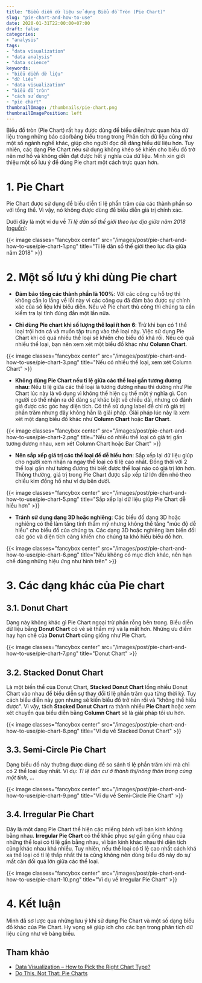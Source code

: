 ```yaml
---
title: "Biểu diễn dữ liệu sử dụng Biểu đồ Tròn (Pie Chart)"
slug: "pie-chart-and-how-to-use"
date: 2020-01-31T22:00:00+07:00
draft: false
categories:
- "analysis"
tags:
- "data visualization"
- "data analysis"
- "data science"
keywords:
- "biểu diễn dữ liệu"
- "dữ liệu"
- "data visualization"
- "biểu đồ tròn"
- "cách sử dụng"
- "pie chart"
thumbnailImage: /thumbnails/pie-chart.png
thumbnailImagePosition: left
---
```


Biểu đồ tròn (Pie Chart) rất hay được dùng để biểu diễn/trực quan hóa dữ liệu trong những báo cáo/bảng biểu trong trong Phân tích dữ liệu cũng như một số ngành nghề khác, giúp cho người đọc dễ dàng hiểu dữ liệu hơn. Tuy nhiên, các dạng Pie Chart nếu sử dụng không khéo sẽ khiến cho biểu đồ trở nên mơ hồ và không diễn đạt được hết ý nghĩa của dữ liệu. Mình xin giới thiệu một số lưu ý để dùng Pie chart một cách trực quan hơn.

<!--more-->

<!--toc-->

# 1. Pie Chart

Pie Chart được sử dụng để biểu diễn tỉ lệ phần trăm của các thành phần so với tổng thể. Vì vậy, nó không được dùng để biểu diễn giá trị chính xác.

Dưới đây là một ví dụ về *Tỉ lệ dân số thế giới theo lục địa giữa năm 2018* ([nguồn](https://www.statista.com/statistics/262881/global-population-by-continent/)):

{{< image classes="fancybox center" src="/images/post/pie-chart-and-how-to-use/pie-chart-1.png" title="Tỉ lệ dân số thế giới theo lục địa giữa năm 2018" >}}

# 2. Một số lưu ý khi dùng Pie chart

- **Đảm bảo tổng các thành phần là 100%**: Với các công cụ hỗ trợ thì không cần lo lắng về lỗi này vì các công cụ đã đảm bảo được sự chính xác của số liệu khi biểu diễn. Nếu vẽ Pie chart thủ công thì chúng ta cần kiểm tra lại tính đúng đắn một lần nữa.

- **Chỉ dùng Pie chart khi số lượng thể loại ít hơn 6**: Trừ khi bạn có 1 thể loại trội hơn cả và muốn tập trung vào thể loại này. Việc sử dụng Pie Chart khi có quá nhiều thể loại sẽ khiến cho biểu đồ khá rối. Nếu có quá nhiều thể loại, bạn nên xem xét một biểu đồ khác như **Column Chart**.

{{< image classes="fancybox center" src="/images/post/pie-chart-and-how-to-use/pie-chart-3.png" title="Nếu có nhiều thể loại, xem xét Column Chart" >}}

- **Không dùng Pie Chart nếu tỉ lệ giữa các thể loại gần tương đương nhau**: Nếu tỉ lệ giữa các thể loại là tương đương nhau thì dường như Pie Chart lúc này là vô dụng vì không thể hiện cụ thể một ý nghĩa gì. Con người có thể nhận ra dễ dàng sự khác biệt về chiều dài, nhưng có đánh giá được các góc hay diện tích. Có thể sử dụng label để chỉ rõ giá trị phần trăm nhưng đây không hẳn là giải pháp. Giải pháp lúc này là xem xét một dạng biểu đồ khác như **Column Chart** hoặc **Bar Chart**.

{{< image classes="fancybox center" src="/images/post/pie-chart-and-how-to-use/pie-chart-2.png" title="Nếu có nhiều thể loại có giá trị gần tương đương nhau, xem xét Column Chart hoặc Bar Chart" >}}

- **Nên sắp xếp giá trị các thể loại để dễ hiểu hơn**: Sắp xếp lại dữ liệu giúp cho người xem nhận ra ngay thể loại có tỉ lệ cao nhất. Đồng thời với 2 thể loại gần như tương đương thì biết được thể loại nào có giá trị lớn hơn. Thông thường, giá trị trong Pie Chart được sắp xếp từ lớn đến nhỏ theo chiều kim đồng hồ như ví dụ bên dưới.

{{< image classes="fancybox center" src="/images/post/pie-chart-and-how-to-use/pie-chart-5.png" title="Sắp xếp lại dữ liệu giúp Pie Chart dễ hiểu hơn" >}}

- **Tránh sử dụng dạng 3D hoặc nghiêng**: Các biểu đồ dạng 3D hoặc nghiêng có thể làm tăng tính thẩm mỹ nhưng không thể tăng "mức độ dễ hiểu" cho biểu đồ của chúng ta. Các dạng 3D hoặc nghiêng làm biến đổi các góc và diện tích càng khiến cho chúng ta khó hiểu biểu đồ hơn.

{{< image classes="fancybox center" src="/images/post/pie-chart-and-how-to-use/pie-chart-6.png" title="Nếu không có mục đích khác, nên hạn chế dùng những hiệu ứng như hình trên" >}}


# 3. Các dạng khác của Pie chart

## 3.1. Donut Chart

Dạng này không khác gì Pie Chart ngoại trừ phần rỗng bên trong. Biểu diễn dữ liệu bằng **Donut Chart** có vẻ sẽ thẩm mỹ và lạ mắt hơn. Những ưu điểm hay hạn chế của **Donut Chart** cũng giống như Pie Chart.

{{< image classes="fancybox center" src="/images/post/pie-chart-and-how-to-use/pie-chart-7.png" title="Donut Chart" >}}

## 3.2. Stacked Donut Chart

Là một biến thể của Donut Chart, **Stacked Donut Chart** lồng nhiều Donut Chart vào nhau để biểu diễn sự thay đổi tỉ lệ phần trăm qua từng thời kỳ. Tuy cách biểu diễn này gọn nhưng sẽ kiến biểu đồ trở nên rối và "không thể hiểu được". Vì vậy, tách **Stacked Donut Chart** ra thành nhiều **Pie Chart** hoặc xem xét chuyển qua biểu diễn bằng **Column Chart** sẽ là giải pháp tối ưu hơn.

{{< image classes="fancybox center" src="/images/post/pie-chart-and-how-to-use/pie-chart-8.png" title="Ví dụ về Stacked Donut Chart" >}}

## 3.3. Semi-Circle Pie Chart

Dạng biểu đồ này thường được dùng để so sánh tỉ lệ phần trăm khi mà chỉ có 2 thể loại duy nhất. Ví dụ: *Tỉ lệ dân cư ở thành thị/nông thôn trong cùng một tỉnh*, ...

{{< image classes="fancybox center" src="/images/post/pie-chart-and-how-to-use/pie-chart-9.png" title="Ví dụ về Semi-Circle Pie Chart" >}}


## 3.4. Irregular Pie Chart

Đây là một dạng Pie Chart thể hiện các miếng bánh với bán kính không bằng nhau. **Irregular Pie Chart** có thể khắc phục sự gần giống nhau của những thể loại có tỉ lệ gần bằng nhau, vì bán kính khác nhau thì diện tích cũng khác nhau khá nhiều. Tuy nhiên, nếu thể loại có tỉ lệ cao nhất cách khá xa thể loại có tỉ lệ thấp nhất thì ta cũng không nên dùng biểu đồ này do sự mất cân đối quá lớn giữa các thể loại.

{{< image classes="fancybox center" src="/images/post/pie-chart-and-how-to-use/pie-chart-10.png" title="Ví dụ về Irregular Pie Chart" >}}


# 4. Kết luận

Mình đã sơ lược qua những lưu ý khi sử dụng Pie Chart và một số dạng biểu đồ khác của Pie Chart. Hy vọng sẽ giúp ích cho các bạn trong phân tích dữ liệu cũng như vẽ bảng biểu.

## Tham khảo

- [Data Visualization – How to Pick the Right Chart Type?](https://eazybi.com/blog/data_visualization_and_chart_types/)
- [Do This, Not That: Pie Charts](https://infogram.com/blog/do-this-not-that-pie-charts/)

